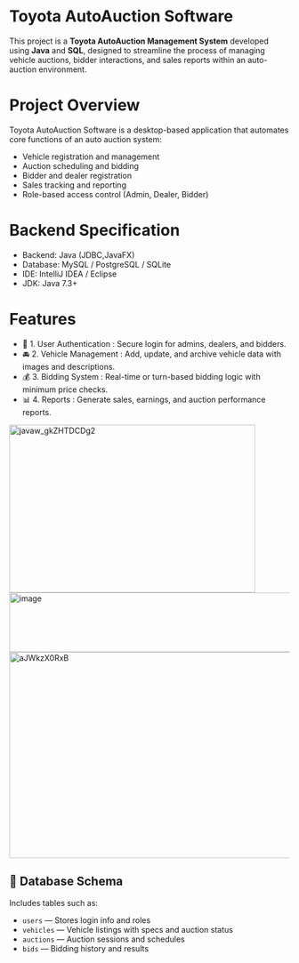 # Toyota AutoAuction Software #

This project is a **Toyota AutoAuction Management System** developed using **Java** and **SQL**, designed to streamline the process of managing vehicle auctions, bidder interactions, and sales reports within an auto-auction environment.

# Project Overview

Toyota AutoAuction Software is a desktop-based application that automates core functions of an auto auction system:

- Vehicle registration and management
- Auction scheduling and bidding
- Bidder and dealer registration
- Sales tracking and reporting
- Role-based access control (Admin, Dealer, Bidder)

# Backend Specification

- Backend: Java (JDBC,JavaFX)
- Database: MySQL / PostgreSQL / SQLite 
- IDE: IntelliJ IDEA / Eclipse
- JDK: Java 7.3+

# Features

- 🔐 1. User Authentication : Secure login for admins, dealers, and bidders.
- 🚘 2. Vehicle Management : Add, update, and archive vehicle data with images and descriptions.
- 💰 3. Bidding System : Real-time or turn-based bidding logic with minimum price checks.
- 📊 4. Reports :  Generate sales, earnings, and auction performance reports.

<img width="442" height="302" alt="javaw_gkZHTDCDg2" src="https://github.com/user-attachments/assets/8fb7d503-7fe1-4a6c-81da-e26e0eafec11" />

<img width="719" height="107" alt="image" src="https://github.com/user-attachments/assets/bd23cbd2-68d4-43c8-899d-042de203c2ff" />

<img width="710" height="371" alt="aJWkzX0RxB" src="https://github.com/user-attachments/assets/27edbadb-d80d-4adf-9d50-8f81e6af7d62" />


## 🧱 Database Schema

Includes tables such as:

- `users` — Stores login info and roles  
- `vehicles` — Vehicle listings with specs and auction status  
- `auctions` — Auction sessions and schedules  
- `bids` — Bidding history and results  

